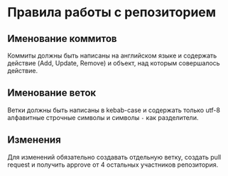 # Правила работы с репозиторием

## Именование коммитов

Коммиты должны быть написаны на английском языке и содержать действие (Add, Update, Remove)
и объект, над которым совершалось действие.

## Именование веток

Ветки должны быть написаны в kebab-case и содержать только utf-8 алфавитные строчные символы
и символы `-` как разделители.

## Изменения

Для изменений обязательно создавать отдельную ветку, создать pull request и получить
approve от 4 остальных участников репозитория.
